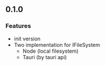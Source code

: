 ## 0.1.0
### Features
- init version
- Two implementation for IFileSystem
  - Node (local filesystem)
  - Tauri (by tauri api)
